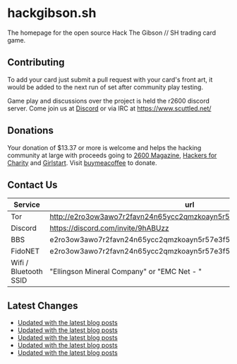 # hackgibson.sh
The homepage for the open source Hack The Gibson // SH trading card game.


## Contributing

To add your card just submit a pull request with your card's front art, it would be added to the next run of set after community play testing.

Game play and discussions over the project is held the r2600 discord server. Come join us at [Discord](https://discord.com/invite/9hABUzz) or via IRC at https://www.scuttled.net/


## Donations

Your donation of $13.37 or more is welcome and helps the hacking community at large with proceeds going to [2600 Magazine](https://2600.com/), [Hackers for Charity](https://hackersforcharity.org) and [Girlstart](https://girlstart.org).  Visit [buymeacoffee](https://www.buymeacoffee.com/hackgibson.sh) to donate.


## Contact Us

Service | url
-|-
Tor | http://e2ro3ow3awo7r2favn24n65ycc2qmzkoayn5r57e3f56nvjwdcgg32ad.onion
Discord | https://discord.com/invite/9hABUzz
BBS | e2ro3ow3awo7r2favn24n65ycc2qmzkoayn5r57e3f56nvjwdcgg32ad.onion:23
FidoNET | e2ro3ow3awo7r2favn24n65ycc2qmzkoayn5r57e3f56nvjwdcgg32ad.onion:24554
Wifi / Bluetooth SSID | "Ellingson Mineral Company" or "EMC Net - <fidonet address>"

## Latest Changes
<!-- BLOG-POST-LIST:START -->
- [Updated with the latest blog posts](https://github.com/DFW2600/hackgibson.sh/commit/6d6494ec4474e7799903bb394682b56638d2f0ee)
- [Updated with the latest blog posts](https://github.com/DFW2600/hackgibson.sh/commit/c0364c7759326d84c5bd2aec0e5c0f49b74df178)
- [Updated with the latest blog posts](https://github.com/DFW2600/hackgibson.sh/commit/6b7cf716d8de6231ff15b6d7ae79bb08e9cafb23)
- [Updated with the latest blog posts](https://github.com/DFW2600/hackgibson.sh/commit/79e777bf0d29be5ec799928075551a2fc452b45b)
- [Updated with the latest blog posts](https://github.com/DFW2600/hackgibson.sh/commit/b35e9f5f5de043b49cd66aab19c168fa0c207eeb)
<!-- BLOG-POST-LIST:END -->
